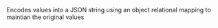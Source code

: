 Encodes values into a JSON string using an object relational mapping to maintian the original values